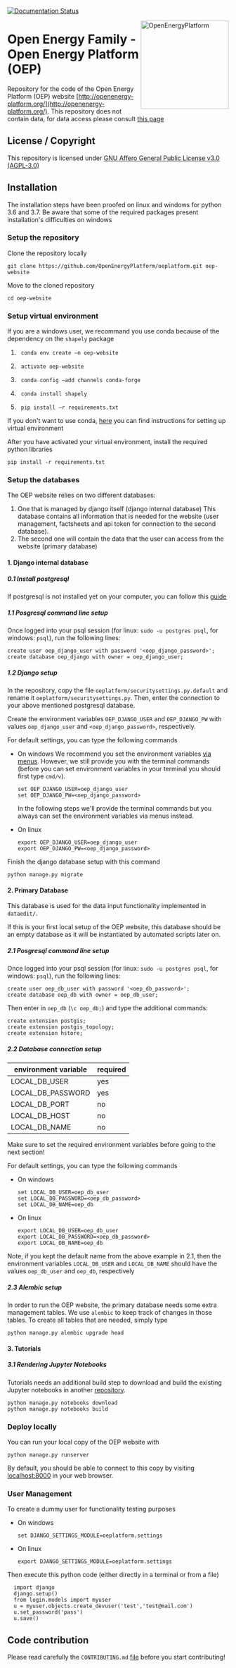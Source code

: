 [![Documentation Status](https://readthedocs.org/projects/oep-data-interface/badge/?version=latest)](http://oep-data-interface.readthedocs.io/?badge=latest)

<a href="http://oep.iks.cs.ovgu.de/"><img align="right" width="200" height="200" src="https://avatars2.githubusercontent.com/u/37101913?s=400&u=9b593cfdb6048a05ea6e72d333169a65e7c922be&v=4" alt="OpenEnergyPlatform"></a>

# Open Energy Family - Open Energy Platform (OEP)

Repository for the code of the Open Energy Platform (OEP) website [http://openenergy-platform.org/](http://openenergy-platform.org/). This repository does not contain data, for data access please consult [this page](https://github.com/OpenEnergyPlatform/organisation/blob/master/README.md)

## License / Copyright

This repository is licensed under [GNU Affero General Public License v3.0 (AGPL-3.0)](https://www.gnu.org/licenses/agpl-3.0.en.html)

## Installation

The installation steps have been proofed on linux and windows for python 3.6 and 3.7. Be aware that some of the required packages present installation's difficulties on windows


### Setup the repository

Clone the repository locally

    git clone https://github.com/OpenEnergyPlatform/oeplatform.git oep-website


Move to the cloned repository

    cd oep-website


### Setup virtual environment


If you are a windows user, we recommand you use conda because of the dependency on the `shapely` package

1)      conda env create –n oep-website
2)      activate oep-website
3)      conda config –add channels conda-forge
4)      conda install shapely
5)      pip install –r requirements.txt


If you don't want to use conda, [here](https://packaging.python.org/guides/installing-using-pip-and-virtual-environments/) you can find instructions for setting up virtual environment


After you have activated your virtual environment, install the required python libraries

    pip install -r requirements.txt



### Setup the databases

The OEP website relies on two different databases:
1. One that is managed by django itself (django internal database)
This database contains all information that is needed for the website (user management, factsheets and api token for connection to the second database).
2. The second one
will contain the data that the user can access from the website (primary database)

#### 1. Django internal database
##### 0.1 Install postgresql

If postgresql is not installed yet on your computer, you can follow this [guide](https://wam.readthedocs.io/en/latest/getting_started.html#installation-from-scratch)

##### 1.1 Posgresql command line setup

Once logged into your psql session (for linux: `sudo -u postgres psql`, for windows: `psql`), run the following lines:

    create user oep_django_user with password '<oep_django_password>';
    create database oep_django with owner = oep_django_user;

##### 1.2 Django setup

In the repository, copy the file `oeplatform/securitysettings.py.default` and rename it `oeplatform/securitysettings.py`. Then, enter the connection to your above mentioned postgresql database.

Create the environment variables `OEP_DJANGO_USER` and `OEP_DJANGO_PW` with values `oep_django_user` and `<oep_django_password>`, respectively.

For default settings, you can type the following commands

- On windows
     We recommend you set the environment variables [via menus](https://www.computerhope.com/issues/ch000549.htm). However, we still provide you with the terminal commands (before you can set environment variables in your terminal you should first type `cmd/v`).

      set OEP_DJANGO_USER=oep_django_user
      set OEP_DJANGO_PW=<oep_django_password>

    In the following steps we'll provide the terminal commands but you always can set the environment variables via menus instead.

- On linux

      export OEP_DJANGO_USER=oep_django_user
      export OEP_DJANGO_PW=<oep_django_password>

Finish the django database setup with this command

    python manage.py migrate


#### 2. Primary Database


This database is used for the data input functionality implemented in `dataedit/`.

If this is your first local setup of the OEP website, this database should be an empty database as
it will be instantiated by automated scripts later on.

##### 2.1 Posgresql command line setup

Once logged into your psql session (for linux: `sudo -u postgres psql`, for windows: `psql`), run the following lines:

    create user oep_db_user with password '<oep_db_password>';
    create database oep_db with owner = oep_db_user;

Then enter in `oep_db` (`\c oep_db;`) and type the additional commands:

    create extension postgis;
    create extension postgis_topology;
    create extension hstore;

##### 2.2 Database connection setup

| environment variable  | required |
|---|---|
| LOCAL_DB_USER  |yes|
| LOCAL_DB_PASSWORD |yes|
| LOCAL_DB_PORT |no|
| LOCAL_DB_HOST |no|
| LOCAL_DB_NAME |no|

Make sure to set the required environment variables before going to the next section!

For default settings, you can type the following commands

- On windows

      set LOCAL_DB_USER=oep_db_user
      set LOCAL_DB_PASSWORD=<oep_db_password>
      set LOCAL_DB_NAME=oep_db


- On linux

      export LOCAL_DB_USER=oep_db_user
      export LOCAL_DB_PASSWORD=<oep_db_password>
      export LOCAL_DB_NAME=oep_db


Note, if you kept the default name from the above example in 2.1, then the environment variables
`LOCAL_DB_USER` and `LOCAL_DB_NAME` should have the values `oep_db_user` and `oep_db`, respectively

##### 2.3 Alembic setup

In order to run the OEP website, the primary database needs some extra management tables.
We use `alembic` to keep track of changes in those tables. To create all tables that are needed, simply type

    python manage.py alembic upgrade head

#### 3. Tutorials

##### 3.1 Rendering Jupyter Notebooks

Tutorials needs an additional build step to download and build the existing Jupyter notebooks in another [repository](https://github.com/OpenEnergyPlatform/examples).

    python manage.py notebooks download
    python manage.py notebooks build

### Deploy locally

You can run your local copy of the OEP website with

    python manage.py runserver

By default, you should be able to connect to this copy by visiting [localhost:8000](http://localhost:8000) in your web browser.


### User Management

To create a dummy user for functionality testing purposes

- On windows

      set DJANGO_SETTINGS_MODULE=oeplatform.settings

- On linux

      export DJANGO_SETTINGS_MODULE=oeplatform.settings

Then execute this python code (either directly in a terminal or from a file)

      import django
      django.setup()
      from login.models import myuser
      u = myuser.objects.create_devuser('test','test@mail.com')
      u.set_password('pass')
      u.save()

## Code contribution

Please read carefully the `CONTRIBUTING.md` [file](https://github.com/OpenEnergyPlatform/oeplatform/blob/develop/CONTRIBUTING.md) before you start contributing!
